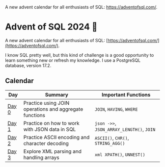 A new advent calendar for all enthusiasts of SQL: https://adventofsql.com/.

# Advent of SQL 2024 🎄

A new advent calendar for all enthusiasts of SQL: [https://adventofsql.com/](https://adventofsql.com/).

I know SQL pretty well, but this kind of challenge is a good opportunity to learn something new or refresh my knowledge. I use a PostgreSQL database, version 17.2.

## Calendar

| Day   | Summary                                                     | Important Functions                    |
|-------|-------------------------------------------------------------|----------------------------------------|
| [Day 0](day_0.sql) | Practice using JOIN operations and aggregate functions  | `JOIN`, `HAVING`, `WHERE`              |
| [Day 1](day_1.sql) | Practice on how to work with JSON data in SQL           | `json ->>`, `JSON_ARRAY_LENGTH()`, `JOIN` |
| [Day 2](day_2.sql) | Practice ASCII encoding and character decoding         | `ASCII()`, `CHR()`, `STRING_AGG()`     |
| [Day 3](day_3.sql) | Explore XML parsing and handling arrays                | `xml XPATH()`, `UNNEST()`              |

